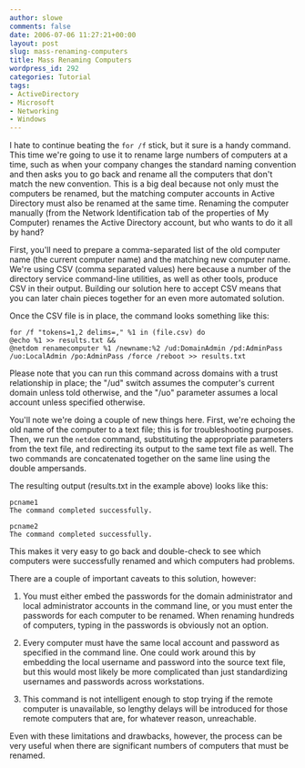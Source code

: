```yaml
---
author: slowe
comments: false
date: 2006-07-06 11:27:21+00:00
layout: post
slug: mass-renaming-computers
title: Mass Renaming Computers
wordpress_id: 292
categories: Tutorial
tags:
- ActiveDirectory
- Microsoft
- Networking
- Windows
---
```


I hate to continue beating the `for /f` stick, but it sure is a handy command. This time we're going to use it to rename large numbers of computers at a time, such as when your company changes the standard naming convention and then asks you to go back and rename all the computers that don't match the new convention. This is a big deal because not only must the computers be renamed, but the matching computer accounts in Active Directory must also be renamed at the same time. Renaming the computer manually (from the Network Identification tab of the properties of My Computer) renames the Active Directory account, but who wants to do it all by hand?

First, you'll need to prepare a comma-separated list of the old computer name (the current computer name) and the matching new computer name. We're using CSV (comma separated values) here because a number of the directory service command-line utilities, as well as other tools, produce CSV in their output. Building our solution here to accept CSV means that you can later chain pieces together for an even more automated solution.

Once the CSV file is in place, the command looks something like this:

    for /f "tokens=1,2 delims=," %1 in (file.csv) do 
    @echo %1 >> results.txt &&
    @netdom renamecomputer %1 /newname:%2 /ud:DomainAdmin /pd:AdminPass 
    /uo:LocalAdmin /po:AdminPass /force /reboot >> results.txt

Please note that you can run this command across domains with a trust relationship in place; the "/ud" switch assumes the computer's current domain unless told otherwise, and the "/uo" parameter assumes a local account unless specified otherwise.

You'll note we're doing a couple of new things here. First, we're echoing the old name of the computer to a text file; this is for troubleshooting purposes. Then, we run the `netdom` command, substituting the appropriate parameters from the text file, and redirecting its output to the same text file as well. The two commands are concatenated together on the same line using the double ampersands.

The resulting output (results.txt in the example above) looks like this:

    pcname1
    The command completed successfully.
    
    pcname2
    The command completed successfully.

This makes it very easy to go back and double-check to see which computers were successfully renamed and which computers had problems.

There are a couple of important caveats to this solution, however:

1. You must either embed the passwords for the domain administrator and local administrator accounts in the command line, or you must enter the passwords for each computer to be renamed. When renaming hundreds of computers, typing in the passwords is obviously not an option.

2. Every computer must have the same local account and password as specified in the command line. One could work around this by embedding the local username and password into the source text file, but this would most likely be more complicated than just standardizing usernames and passwords across workstations.

3. This command is not intelligent enough to stop trying if the remote computer is unavailable, so lengthy delays will be introduced for those remote computers that are, for whatever reason, unreachable.

Even with these limitations and drawbacks, however, the process can be very useful when there are significant numbers of computers that must be renamed.
